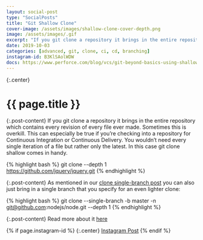 ```yaml
---
layout: social-post
type: "SocialPosts"
title: "Git Shallow Clone"
cover-image: /assets/images/shallow-clone-cover-depth.png
image: /assets/images/.gif
excerpt: "If you git clone a repository it brings in the entire repository which contains every revision of every file ever made. Sometimes this is overkill. Try a shallow clone instead!"
date: 2019-10-03
categories: [advanced, git, clone, ci, cd, branching]
instagram-id: B3KlSAolWDW
docs: https://www.perforce.com/blog/vcs/git-beyond-basics-using-shallow-clones
---
```

{:.center}
# {{ page.title }}

{:.post-content}
If you git clone a repository it brings in the entire repository which contains
every revision of every file ever made. Sometimes this is overkill. This can
especially be true if you’re checking into a repository for Continuous Integration
or Continuous Delivery. You wouldn’t need every single iteration of a file but
rather only the latest. In this case git clone shallow comes in handy.

{% highlight bash %}
git clone --depth 1 https://github.com/jquery/jquery.git
{% endhighlight %}

{:.post-content}
As mentioned in our [clone single-branch post](/social-posts/git-clone-single-branch/)
you can also just bring in a single branch that you specify for an even lighter
clone:

{% highlight bash %}
git clone --single-branch -b master -n git@github.com:nodejs/node.git --depth 1
{% endhighlight %}


{:.post-content}
Read more about it <a href="{{page.docs}}" target="_blank">here</a>

{% if page.instagram-id %}
{:.center}
<a class="insta-link" href="https://www.instagram.com/p/{{page.instagram-id}}" target="_blank">Instagram Post</a>
{% endif %}
